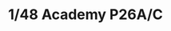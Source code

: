 ---
layout: product
title: "1/48 Academy P26A/C"
price: "3500" 
desc: "AKCIJA"
img_path: "/assets/img/ACAD2179.webp"
brand: "N/A"
available: true
special_offer: false
new: false
soon: false
cat: "010000"
subcat: "013400"
subsubcat: "0N/A"
sifra: "ACAD2179"
popular: false
spec: true
---